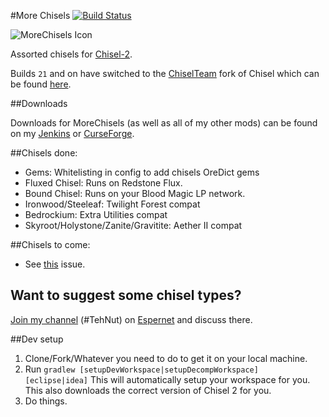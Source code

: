 #More Chisels [![Build Status](http://tehnut.info/jenkins/job/MoreChisels/badge/icon)](http://tehnut.info/jenkins/job/MoreChisels/)

![MoreChisels Icon](http://i.imgur.com/lY8Fev6.png)

Assorted chisels for [Chisel-2](https://github.com/TheCricket/Chisel-2).

Builds `21` and on have switched to the [ChiselTeam](https://github.com/Chisel-Team/Chisel) fork of Chisel which can be found [here](http://minecraft.curseforge.com/mc-mods/235279-chisel).

##Downloads

Downloads for MoreChisels (as well as all of my other mods) can be found on my [Jenkins](http://tehnut.info/jenkins/) or [CurseForge](http://minecraft.curseforge.com/mc-mods/227904-morechisels).

##Chisels done:

* Gems: Whitelisting in config to add chisels OreDict gems
* Fluxed Chisel: Runs on Redstone Flux.
* Bound Chisel: Runs on your Blood Magic LP network.
* Ironwood/Steeleaf: Twilight Forest compat 
* Bedrockium: Extra Utilities compat
* Skyroot/Holystone/Zanite/Gravitite: Aether II compat

##Chisels to come:

* See [this](https://github.com/TehNut/MoreChisels/issues/3) issue.

## Want to suggest some chisel types?

[Join my channel](https://webchat.esper.net/?channels=tehnut) (#TehNut) on [Espernet](https://www.esper.net/) and discuss there.

##Dev setup

1. Clone/Fork/Whatever you need to do to get it on your local machine.
2. Run `gradlew [setupDevWorkspace|setupDecompWorkspace] [eclipse|idea]` This will automatically setup your workspace for you. This also downloads the correct version of Chisel 2 for you.
3. Do things.
